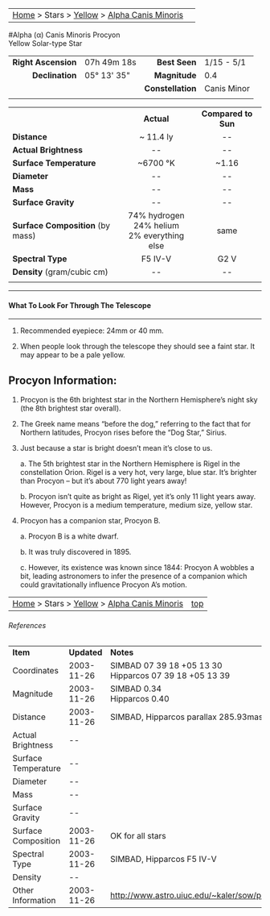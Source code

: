 <script src="/js/whatsup.js"></script>
<script type="text/javascript">
	var objectName ="Procyon"
	var objectDesc ="Alpha Canis Minoris<br/>Yellow Solar-type Star<br/>in the Constellation<br/>Canis Minor"
	var objectImage=""
</script>

|    |    |
|:---|---:|
|[Home](/notes/#object-notes) > Stars > [Yellow](../!yellow-stars) > [Alpha Canis Minoris](#alpha-canis-minoris)|  <div id=whatsup></div> |

#Alpha (&alpha;) Canis Minoris
Procyon <br/>
Yellow Solar-type Star

|   |   |   |   |
|--:|:--|--:|:--|
|**Right Ascension**|07h 49m 18s|**Best Seen**| 1/15 - 5/1 |
|**Declination**|05&deg; 13' 35"|**Magnitude**| 0.4 |
|  |  |**Constellation**|Canis Minor|
|  |  |  |

	
|  |  |  |
|--|:--:|:--:|
|  |**Actual**|**Compared to Sun**|
|**Distance**| ~ 11.4 ly|--|
|**Actual Brightness**|--|--|
|**Surface Temperature**| ~6700 &deg;K| ~1.16 |
|**Diameter**|--|--|
|**Mass**|--|--|
|**Surface Gravity**|--|--|
|**Surface Composition** (by mass)|74% hydrogen<br>24% helium<br>2% everything else|same|
|**Spectral Type**| F5 IV-V |G2 V|
|**Density** (gram/cubic cm)|--|--|
|   |   |   |

---
#### What To Look For Through The Telescope
---

1.  Recommended eyepiece: 24mm or 40 mm.

1.  When people look through the telescope they should see a faint star.  It may appear to be a pale yellow.


## Procyon Information:

1.  Procyon is the 6th brightest star in the Northern Hemisphere’s night sky (the 8th brightest star overall).

1.  The Greek name means “before the dog,” referring to the fact that for Northern latitudes, Procyon rises before the “Dog Star,” Sirius.

1.  Just because a star is bright doesn’t mean it’s close to us.

	a.  The 5th brightest star in the Northern Hemisphere is Rigel in the constellation Orion.  Rigel is a very hot, very large, blue star.  It’s brighter than Procyon – but it’s about 770 light years away!

	b.  Procyon isn’t quite as bright as Rigel, yet it’s only 11 light years away.  However, Procyon is a medium temperature, medium size, yellow star.

1.  Procyon has a companion star, Procyon B.

	a.  Procyon B is a white dwarf.

	b.  It was truly discovered in 1895.

	c.  However, its existence was known since 1844: Procyon A wobbles a bit, leading astronomers to infer the presence of a companion which could gravitationally influence Procyon A’s motion.


|    |    |
|:---|---:|
|[Home](/notes/#object-notes) > Stars > [Yellow](../!yellow-stars) > [Alpha Canis Minoris](#alpha-canis-minoris)| [top](#alpha-canis-minoris) |

###### References

|   |   |   |
|---|---|---|
|**Item**|**Updated**|**Notes**| 
|Coordinates|2003-11-26|SIMBAD   07 39 18   +05 13 30<br/>Hipparcos 07 39 18   +05 13 39|
|Magnitude|2003-11-26|SIMBAD 0.34<br/>Hipparcos 0.40|
|Distance|2003-11-26|SIMBAD, Hipparcos parallax 285.93mas -> 11.4 ly|
|Actual Brightness| --  |   |
|Surface Temperature| -- |   |
|Diameter| -- |   |
|Mass | -- |   |
|Surface Gravity| -- |   |
|Surface Composition|2003-11-26|OK for all stars|
|Spectral Type|2003-11-26|SIMBAD, Hipparcos  F5 IV-V|
|Density| -- |   |
|Other Information|2003-11-26|<http://www.astro.uiuc.edu/~kaler/sow/procyon.html>|


